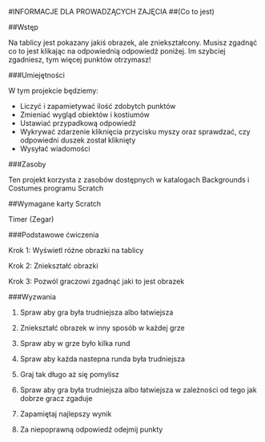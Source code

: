 #INFORMACJE DLA PROWADZĄCYCH ZAJĘCIA
##(Co to jest)

##Wstęp

Na tablicy jest pokazany jakiś obrazek, ale zniekształcony. Musisz zgadnąć co to jest klikając na odpowiednią odpowiedź poniżej. Im szybciej zgadniesz, tym więcej punktów otrzymasz!

###Umiejętności

W tym projekcie będziemy:

* Liczyć i zapamietywać ilość zdobytch punktów
* Zmieniać wygląd obiektów i kostiumów
* Ustawiać przypadkową odpowiedź
* Wykrywać zdarzenie kliknięcia przycisku myszy oraz sprawdzać, czy odpowiedni duszek został kliknięty
* Wysyłać wiadomości

###Zasoby

Ten projekt korzysta z zasobów dostępnych w katalogach Backgrounds i Costumes programu Scratch

##Wymagane karty Scratch

Timer (Zegar)

###Podstawowe ćwiczenia

Krok 1: Wyświetl różne obrazki na tablicy

Krok 2: Zniekształć obrazki

Krok 3: Pozwól graczowi zgadnąć jaki to jest obrazek

###Wyzwania

1. Spraw aby gra była trudniejsza albo łatwiejsza

2. Zniekształć obrazek w inny sposób w każdej grze

3. Spraw aby w grze było kilka rund

4. Spraw aby każda nastepna runda była trudniejsza

5. Graj tak długo aż się pomylisz

6. Spraw aby gra była trudniejsza albo łatwiejsza w zależności od tego jak dobrze gracz zgaduje

7. Zapamiętaj najlepszy wynik

8. Za niepoprawną odpowiedź odejmij punkty

